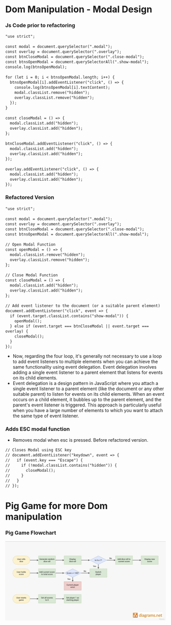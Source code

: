 # Dom Manipulation - Modal Design

### Js Code prior to refactoring

```
"use strict";

const modal = document.querySelector(".modal");
const overlay = document.querySelector(".overlay");
const btnCloseModal = document.querySelector(".close-modal");
const btnsOpenModal = document.querySelectorAll(".show-modal");
console.log(btnsOpenModal);

for (let i = 0; i < btnsOpenModal.length; i++) {
  btnsOpenModal[i].addEventListener("click", () => {
    console.log(btnsOpenModal[i].textContent);
    modal.classList.remove("hidden");
    overlay.classList.remove("hidden");
  });
}

const closeModal = () => {
  modal.classList.add("hidden");
  overlay.classList.add("hidden");
};

btnCloseModal.addEventListener("click", () => {
  modal.classList.add("hidden");
  overlay.classList.add("hidden");
});

overlay.addEventListener("click", () => {
  modal.classList.add("hidden");
  overlay.classList.add("hidden");
});
```

### Refactored Version

```
"use strict";

const modal = document.querySelector(".modal");
const overlay = document.querySelector(".overlay");
const btnCloseModal = document.querySelector(".close-modal");
const btnsOpenModal = document.querySelectorAll(".show-modal");

// Open Modal Function
const openModal = () => {
  modal.classList.remove("hidden");
  overlay.classList.remove("hidden");
};

// Close Modal Function
const closeModal = () => {
  modal.classList.add("hidden");
  overlay.classList.add("hidden");
};

// Add event listener to the document (or a suitable parent element)
document.addEventListener("click", event => {
  if (event.target.classList.contains("show-modal")) {
    openModal();
  } else if (event.target === btnCloseModal || event.target === overlay) {
    closeModal();
  }
});
```

- Now, regarding the four loop, it's generally not necessary to use a loop to add event listeners to multiple elements when you can achieve the same functionality using event delegation. Event delegation involves adding a single event listener to a parent element that listens for events on its child elements.
- Event delegation is a design pattern in JavaScript where you attach a single event listener to a parent element (like the document or any other suitable parent) to listen for events on its child elements. When an event occurs on a child element, it bubbles up to the parent element, and the parent's event listener is triggered. This approach is particularly useful when you have a large number of elements to which you want to attach the same type of event listener.

### Adds ESC modal function 
* Removes modal when esc is pressed. Before refactored version.

```
// Closes Modal using ESC key
// document.addEventListener("keydown", event => {
//   if (event.key === "Escape") {
//     if (!modal.classList.contains("hidden")) {
//       closeModal();
//     }
//   }
// });
```

# Pig Game for more Dom manipulation

### Pig Game Flowchart

![Alt Text](./images/Flowchart.jpeg)

